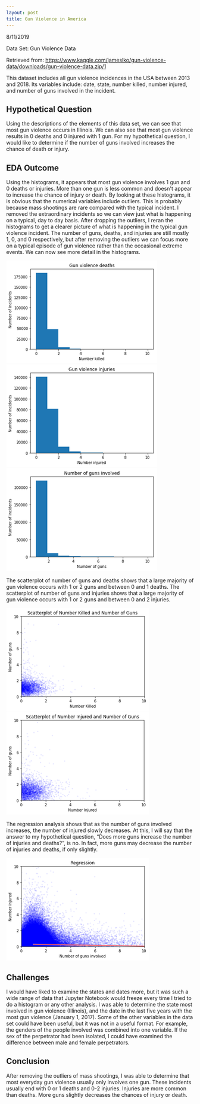```yaml
---
layout: post
title: Gun Violence in America
---
```


8/11/2019

Data Set: Gun Violence Data

Retrieved from: https://www.kaggle.com/jameslko/gun-violence-data/downloads/gun-violence-data.zip/1

This dataset includes all gun violence incidences in the USA between 2013 and 2018. Its variables include: date, state, number killed, number injured, and number of guns involved in the incident.
## Hypothetical Question
Using the descriptions of the elements of this data set, we can see that most gun violence occurs in Illinois. We can also see that most gun violence results in 0 deaths and 0 injured with 1 gun. For my hypothetical question, I would like to determine if the number of guns involved increases the chance of death or injury. 
## EDA Outcome
Using the histograms, it appears that most gun violence involves 1 gun and 0 deaths or injuries. More than one gun is less common and doesn't appear to increase the chance of injury or death. By looking at these histograms, it is obvious that the numerical variables include outliers. This is probably because mass shootings are rare compared with the typical incident. I removed the extraordinary incidents so we can view just what is happening on a typical, day to day basis.
After dropping the outliers, I reran the histograms to get a clearer picture of what is happening in the typical gun violence incident. The number of guns, deaths, and injuries are still mostly 1, 0, and 0 respectively, but after removing the outliers we can focus more on a typical episode of gun violence rather than the occasional extreme events. We can now see more detail in the histograms. 

![histogram](/images/gun1.png)
![histogram](/images/gun2.png)
![histogram](/images/gun3.png)

The scatterplot of number of guns and deaths shows that a large majority of gun violence occurs with 1 or 2 guns and between 0 and 1 deaths. The scatterplot of number of guns and injuries shows that a large majority of gun violence occurs with 1 or 2 guns and between 0 and 2 injuries.

![scatterplot](/images/gun4.png)
![scatterplot](/images/gun5.png)

The regression analysis shows that as the number of guns involved increases, the number of injured slowly decreases. At this, I will say that the answer to my hypothetical question, “Does more guns increase the number of injuries and deaths?”, is no. In fact, more guns may decrease the number of injuries and deaths, if only slightly.

![regression](/images/gun6.png)

## Challenges
I would have liked to examine the states and dates more, but it was such a wide range of data that Jupyter Notebook would freeze every time I tried to do a histogram or any other analysis. I was able to determine the state most involved in gun violence (Illinois), and the date in the last five years with the most gun violence (January 1, 2017). 
Some of the other variables in the data set could have been useful, but it was not in a useful format. For example, the genders of the people involved was combined into one variable. If the sex of the perpetrator had been isolated, I could have examined the difference between male and female perpetrators.
## Conclusion
After removing the outliers of mass shootings, I was able to determine that most everyday gun violence usually only involves one gun. These incidents usually end with 0 or 1 deaths and 0-2 injuries. Injuries are more common than deaths. More guns slightly decreases the chances of injury or death.
